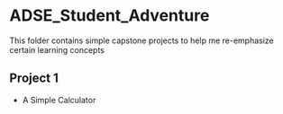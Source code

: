 # ADSE_Student_Adventure
This folder contains simple capstone projects to help me re-emphasize certain learning concepts

## Project 1
* A Simple Calculator
 

